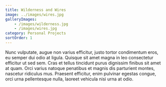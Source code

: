 ```yaml
---
title: Wilderness and Wires
image: ../images/wires.jpg
galleryImages:
    - /images/wilderness.jpg
    - /images/wires.jpg
category: Personal Projects
sortOrder: 1
---
```


Nunc vulputate, augue non varius efficitur, justo tortor condimentum eros, eu semper dui odio at ligula. Quisque sit amet magna in leo consectetur efficitur ut sed sem. Cras et tellus tincidunt purus dignissim finibus sit amet at quam. Orci varius natoque penatibus et magnis dis parturient montes, nascetur ridiculus mus. Praesent efficitur, enim pulvinar egestas congue, orci urna pellentesque nulla, laoreet vehicula nisi urna at odio.
